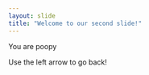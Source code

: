 ```yaml
---
layout: slide
title: "Welcome to our second slide!"
---
```

You are poopy

Use the left arrow to go back!
